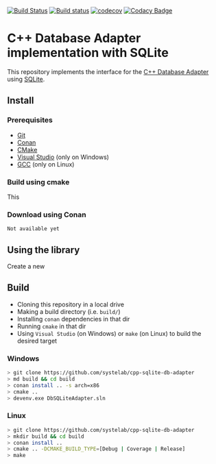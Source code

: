[![Build Status](https://travis-ci.org/systelab/cpp-sqlite-db-adapter.svg?branch=master)](https://travis-ci.org/systelab/cpp-sqlite-db-adapter)
[![Build status](https://ci.appveyor.com/api/projects/status/3qv7apbhgby08ekh?svg=true)](https://ci.appveyor.com/project/systelab/cpp-sqlite-db-adapter)
[![codecov](https://codecov.io/gh/systelab/cpp-sqlite-db-adapter/branch/master/graph/badge.svg)](https://codecov.io/gh/systelab/cpp-sqlite-db-adapter)
[![Codacy Badge](https://api.codacy.com/project/badge/Grade/0b13f402745d4421a2f67810a498e49c)](https://www.codacy.com/app/systelab/cpp-sqlite-db-adapter?utm_source=github.com&amp;utm_medium=referral&amp;utm_content=systelab/cpp-sqlite-db-adapter&amp;utm_campaign=Badge_Grade)

# C++ Database Adapter implementation with SQLite

This repository implements the interface for the [C++ Database Adapter](https://github.com/systelab/cpp-db-adapter) using [SQLite](https://www.sqlite.org).

## Install

### Prerequisites
- [Git](https://git-scm.com/)
- [Conan](https://conan.io/)
- [CMake](https://cmake.org/)
- [Visual Studio](https://visualstudio.microsoft.com/) (only on Windows)
- [GCC](https://gcc.gnu.org/) (only on Linux)

### Build using cmake

This 

### Download using Conan

`Not available yet`

## Using the library

Create a new 

## Build

- Cloning this repository in a local drive
- Making a build directory (i.e. `build/`)
- Installing `conan` dependencies in that dir
- Running `cmake` in that dir
- Using `Visual Studio` (on Windows) or `make` (on Linux) to build the desired target

### Windows
``` bash
> git clone https://github.com/systelab/cpp-sqlite-db-adapter
> md build && cd build
> conan install .. -s arch=x86
> cmake ..
> devenv.exe DbSQLiteAdapter.sln
```

### Linux
``` bash
> git clone https://github.com/systelab/cpp-sqlite-db-adapter
> mkdir build && cd build
> conan install ..
> cmake .. -DCMAKE_BUILD_TYPE=[Debug | Coverage | Release]
> make
```
